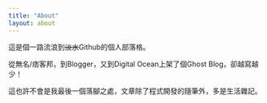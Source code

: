 ```yaml
---
title: "About"
layout: about
---
```


這是個一路流浪到~~淡水~~Github的個人部落格。

從無名/痞客邦，到Blogger，又到Digital Ocean上架了個Ghost Blog，卻越寫越少！

這也許不會是我最後一個落腳之處，文章除了程式開發的隨筆外，多是生活雜記。
